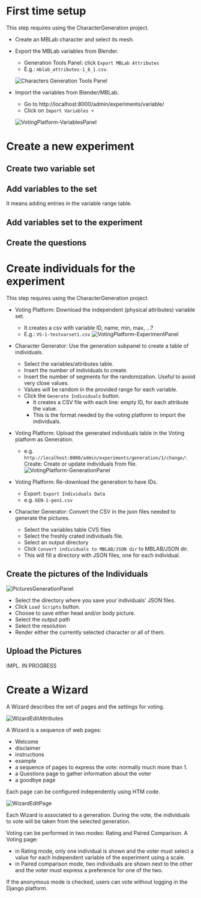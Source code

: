 # First time setup

This step requires using the CharacterGeneration project.

* Create an MBLab character and select its mesh.
* Export the MBLab variables from Blender.
  * Generation Tools Panel: click `Export MBLab Attributes`
  * E.g.: `mblab_attributes-1_6_1.csv`.

  ![Characters Generation Tools Panel](Pics/GenerationToolsPanel.png "Characters Generation Tools")


* Import the variables from Blender/MBLab.
  * Go to http://localhost:8000/admin/experiments/variable/
  * Click on `Import Variables +`

  ![VotingPlatform-VariablesPanel](Pics/VotingPlatform-VariablesPanel.png "Voting Platform: Variables Panel")

# Create a new experiment

## Create two variable set

## Add variables to the set
It means adding entries in the variable range table.

## Add variables set to the experiment

## Create the questions


# Create individuals for the experiment

This step requires using the CharacterGeneration project.

* Voting Platform: Download the independent (physical attributes) variable set.
  - It creates a csv with variable ID, name, min, max, ...?
  - E.g.: `VS-1-testvarset1.csv`
  ![VotingPlatform-ExperimentPanel](Pics/VotingPlatform-ExperimentPanel.png "Voting Platform: Experiment Panel")

* Character Generator: Use the generation subpanel to create a table of individuals.
  - Select the variables/attributes table.
  - Insert the number of individuals to create.
  - Insert the number of segments for the randomization. Useful to avoid very close values.
  - Values will be random in the provided range for each variable.
  - Click the `Generate Individuals` button.
    - It creates a CSV file with each line: empty ID, for each attribute the value.
    - This is the format needed by the voting platform to import the individuals.
* Voting Platform: Upload the generated individuals table in the Voting platform as Generation.
  - e.g. `http://localhost:8000/admin/experiments/generation/1/change/`: Create: Create or update individuals from file.
  ![VotingPlatform-GenerationPanel](Pics/VotingPlatform-GenerationPanel.png "Voting Platform: Generation panel")


* Voting Platform: Re-download the generation to have IDs.
  - Export: `Export Individuals Data`
  - e.g. `GEN-1-gen1.csv`
* Character Generator: Convert the CSV in the json files needed to generate the pictures.
  - Select the variables table CVS files
  - Select the freshly crated individuals file.
  - Select an output directory
  - Click `Convert individuals to MBLAB/JSON dir` to MBLAB/JSON dir.
  - This will fill a directory with JSON files, one for each individual.

## Create the pictures of the Individuals

![PicturesGenerationPanel](Pics/PicturesGenerationPanel.png "Pictures Generation Panel")

* Select the directory where you save your individuals' JSON files.
* Click `Load Scripts` button.
* Choose to save either head and/or body picture.
* Select the output path
* Select the resolution
* Render either the currently selected character or all of them.

## Upload the Pictures
IMPL. IN PROGRESS


# Create a Wizard

A Wizard describes the set of pages and the settings for voting.

![WizardEditAttributes](Pics/VotingPlatform-EditWizard.png "Wizard Edit Attributes")


A Wizard is a sequence of web pages:
* Welcome
* disclaimer
* instructions
* example
* a sequence of pages to express the vote: normally much more than 1.
* a Questions page to gather information about the voter
* a goodbye page

Each page can be configured independently using HTM code.

![WizardEditPage](Pics/VotingPlatform-EditWizardPages.png "Wizard Edit Pages")

Each Wizard is associated to a generation. During the vote, the individuals to vote will be taken from the selected generation.

Voting can be performed in two modes: Rating and Paired Comparison.
A Voting page:
* in Rating mode, only one individual is shown and the voter must select a value for each independent variable of the experiment using a scale.
* in Paired comparison mode, two individuals are shown next to the other and the voter must express a preference for one of the two.

If the anonymous mode is checked, users can vote without logging in the Django platform.

